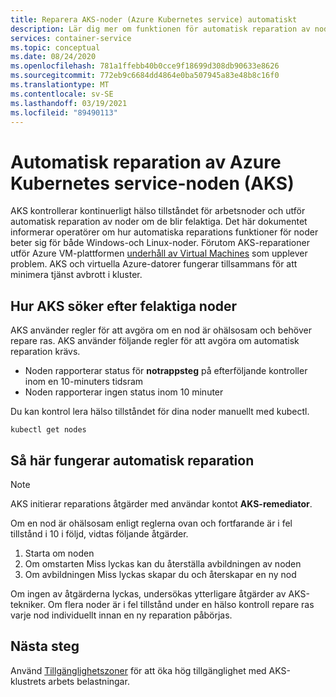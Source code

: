 ```yaml
---
title: Reparera AKS-noder (Azure Kubernetes service) automatiskt
description: Lär dig mer om funktionen för automatisk reparation av noder och hur AKS åtgärdar brutna arbetsnoder.
services: container-service
ms.topic: conceptual
ms.date: 08/24/2020
ms.openlocfilehash: 781a1ffebb40b0cce9f18699d308db90633e8626
ms.sourcegitcommit: 772eb9c6684dd4864e0ba507945a83e48b8c16f0
ms.translationtype: MT
ms.contentlocale: sv-SE
ms.lasthandoff: 03/19/2021
ms.locfileid: "89490113"
---
```

# <a name="azure-kubernetes-service-aks-node-auto-repair"></a>Automatisk reparation av Azure Kubernetes service-noden (AKS)

AKS kontrollerar kontinuerligt hälso tillståndet för arbetsnoder och utför automatisk reparation av noder om de blir felaktiga. Det här dokumentet informerar operatörer om hur automatiska reparations funktioner för noder beter sig för både Windows-och Linux-noder. Förutom AKS-reparationer utför Azure VM-plattformen [underhåll av Virtual Machines][vm-updates] som upplever problem. AKS och virtuella Azure-datorer fungerar tillsammans för att minimera tjänst avbrott i kluster.

## <a name="how-aks-checks-for-unhealthy-nodes"></a>Hur AKS söker efter felaktiga noder

AKS använder regler för att avgöra om en nod är ohälsosam och behöver repare ras. AKS använder följande regler för att avgöra om automatisk reparation krävs.

* Noden rapporterar status för **notrappsteg** på efterföljande kontroller inom en 10-minuters tidsram
* Noden rapporterar ingen status inom 10 minuter

Du kan kontrol lera hälso tillståndet för dina noder manuellt med kubectl.

```
kubectl get nodes
```

## <a name="how-automatic-repair-works"></a>Så här fungerar automatisk reparation

> [!Note]
> AKS initierar reparations åtgärder med användar kontot **AKS-remediator**.

Om en nod är ohälsosam enligt reglerna ovan och fortfarande är i fel tillstånd i 10 i följd, vidtas följande åtgärder.

1. Starta om noden
1. Om omstarten Miss lyckas kan du återställa avbildningen av noden
1. Om avbildningen Miss lyckas skapar du och återskapar en ny nod

Om ingen av åtgärderna lyckas, undersökas ytterligare åtgärder av AKS-tekniker. Om flera noder är i fel tillstånd under en hälso kontroll repare ras varje nod individuellt innan en ny reparation påbörjas.

## <a name="next-steps"></a>Nästa steg

Använd [Tillgänglighetszoner][availability-zones] för att öka hög tillgänglighet med AKS-klustrets arbets belastningar.

<!-- LINKS - External -->

<!-- LINKS - Internal -->
[availability-zones]: ./availability-zones.md
[vm-updates]: ../virtual-machines/maintenance-and-updates.md
